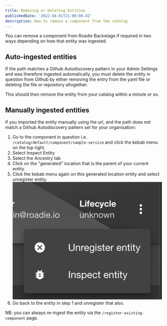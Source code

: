 ```yaml
---
title: Removing or Deleting Entities
publishedDate: '2022-04-01T21:00:00.0Z'
description: How to remove a component from the catalog
---
```


You can remove a component from Roadie Backstage if required in two ways depending on how that entity was ingested.

## Auto-ingested entities

If the path matches a Github Autodiscovery pattern in your Admin Settings and was therefore ingested automatically, you must delete the entity in question from Github by either removing the entry from the yaml file or deleting the file or repository altogether.

This should then remove the entity from your catalog within a minute or so. 


## Manually ingested entities

If you imported the entity manually using the url, and the path does not match a Github Autodiscovery pattern set for your organisation:

1. Go to the component in question i.e. `/catalog/default/component/sample-service` and click the kebab menu on the top right.
2. Select Inspect Entity
3. Select the Ancestry tab
4. Click on the "generated" location that is the parent of your current entity.
5. Click the kebab menu again on this generated location entity and select unregister entity.
![Remove item menu](./unregister-menu.png)
6. Go back to the entity in step 1 and unregister that also.

NB: you can always re-ingest the entity via the `/register-existing-component` page. 
